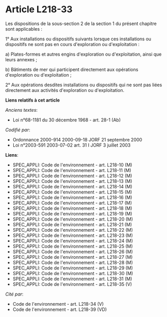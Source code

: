 # Article L218-33

Les dispositions de la sous-section 2 de la section 1 du présent chapitre sont applicables :

1° Aux installations ou dispositifs suivants lorsque ces installations ou dispositifs ne sont pas en cours d'exploration ou
d'exploitation :

a) Plates-formes et autres engins d'exploration ou d'exploitation, ainsi que leurs annexes ;

b) Bâtiments de mer qui participent directement aux opérations d'exploration ou d'exploitation ;

2° Aux opérations desdites installations ou dispositifs qui ne sont pas liées directement aux activités d'exploration ou
d'exploitation.

**Liens relatifs à cet article**

_Anciens textes_:

  - Loi n°68-1181 du 30 décembre 1968 - art. 28-1 (Ab)

_Codifié par_:

  - Ordonnance 2000-914 2000-09-18 JORF 21 septembre 2000
  - Loi n°2003-591 2003-07-02 art. 31 I JORF 3 juillet 2003

**Liens**:

  - SPEC_APPLI: Code de l'environnement - art. L218-10 (M)
  - SPEC_APPLI: Code de l'environnement - art. L218-11 (M)
  - SPEC_APPLI: Code de l'environnement - art. L218-12 (M)
  - SPEC_APPLI: Code de l'environnement - art. L218-13 (M)
  - SPEC_APPLI: Code de l'environnement - art. L218-14 (M)
  - SPEC_APPLI: Code de l'environnement - art. L218-15 (M)
  - SPEC_APPLI: Code de l'environnement - art. L218-16 (M)
  - SPEC_APPLI: Code de l'environnement - art. L218-17 (M)
  - SPEC_APPLI: Code de l'environnement - art. L218-18 (M)
  - SPEC_APPLI: Code de l'environnement - art. L218-19 (M)
  - SPEC_APPLI: Code de l'environnement - art. L218-20 (M)
  - SPEC_APPLI: Code de l'environnement - art. L218-21 (M)
  - SPEC_APPLI: Code de l'environnement - art. L218-22 (M)
  - SPEC_APPLI: Code de l'environnement - art. L218-23 (M)
  - SPEC_APPLI: Code de l'environnement - art. L218-24 (M)
  - SPEC_APPLI: Code de l'environnement - art. L218-25 (M)
  - SPEC_APPLI: Code de l'environnement - art. L218-26 (M)
  - SPEC_APPLI: Code de l'environnement - art. L218-27 (M)
  - SPEC_APPLI: Code de l'environnement - art. L218-28 (M)
  - SPEC_APPLI: Code de l'environnement - art. L218-29 (M)
  - SPEC_APPLI: Code de l'environnement - art. L218-30 (M)
  - SPEC_APPLI: Code de l'environnement - art. L218-31 (M)
  - SPEC_APPLI: Code de l'environnement - art. L218-35 (V)

_Cité par_:

  - Code de l'environnement - art. L218-34 (V)
  - Code de l'environnement - art. L218-39 (VD)
